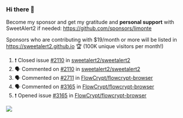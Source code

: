 ### Hi there 👋

Become my sponsor and get my gratitude and **personal support** with SweetAlert2 if needed: https://github.com/sponsors/limonte

Sponsors who are contributing with $19/month or more will be listed in https://sweetalert2.github.io 🏆 (100K unique visitors per month!)

<!--START_SECTION:activity-->
1. ❗️ Closed issue [#2110](https://github.com/sweetalert2/sweetalert2/issues/2110) in [sweetalert2/sweetalert2](https://github.com/sweetalert2/sweetalert2)
2. 🗣 Commented on [#2110](https://github.com/sweetalert2/sweetalert2/issues/2110) in [sweetalert2/sweetalert2](https://github.com/sweetalert2/sweetalert2)
3. 🗣 Commented on [#2711](https://github.com/FlowCrypt/flowcrypt-browser/issues/2711) in [FlowCrypt/flowcrypt-browser](https://github.com/FlowCrypt/flowcrypt-browser)
4. 🗣 Commented on [#3165](https://github.com/FlowCrypt/flowcrypt-browser/issues/3165) in [FlowCrypt/flowcrypt-browser](https://github.com/FlowCrypt/flowcrypt-browser)
5. ❗️ Opened issue [#3165](https://github.com/FlowCrypt/flowcrypt-browser/issues/3165) in [FlowCrypt/flowcrypt-browser](https://github.com/FlowCrypt/flowcrypt-browser)
<!--END_SECTION:activity-->

![](https://github-readme-stats.vercel.app/api?username=limonte&theme=vue&show_icons=true)
